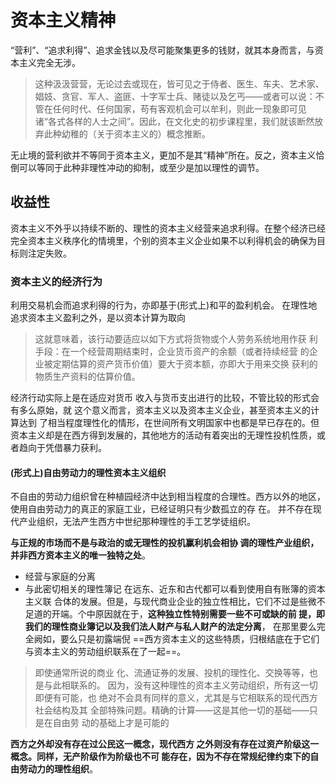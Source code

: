 # 资本主义精神
“营利”、“追求利得”、追求金钱以及尽可能聚集更多的钱财，就其本身而言，与资本主义完全无涉。
>这种汲汲营营，无论过去或现在，皆可见之于侍者、医生、车夫、艺术家、娼妓、贪官、军人、盗匪、十字军士兵、赌徒以及乞丐——或者可以说：不管在任何时代、任何国家，苟有客观机会可以牟利，则此一现象即可见诸“各式各样的人士之间”。因此，在文化史的初步课程里，我们就该断然放弃此种幼稚的（关于资本主义的）概念推断。

无止境的营利欲并不等同于资本主义，更加不是其“精神”所在。反之，资本主义恰倒可以等同于此种非理性冲动的抑制，或至少是加以理性的调节。
## 收益性
资本主义不外乎以持续不断的、理性的资本主义经营来追求利得。在整个经济已经完全资本主义秩序化的情境里，个别的资本主义企业如果不以利得机会的确保为目标则注定失败。
### 资本主义的经济行为
利用交易机会而追求利得的行为，亦即基于(形式上)和平的盈利机会。
在理性地追求资本主义盈利之外，是以资本计算为取向
>这就意味着，该行动要适应以如下方式将货物或个人劳务系统地用作获 利手段：在一个经营周期结束时，企业货币资产的余额（或者持续经营 的企业被定期估算的资产货币价值）要大于资本额，亦即大于用来交换 获利的物质生产资料的估算价值。

经济行动实际上是在适应对货币 收入与货币支出进行的比较，不管比较的形式会有多么原始，就 这个意义而言，资本主义以及资本主义企业，甚至资本主义的计算达到 了相当程度理性化的情形，在世间所有文明国家中也都是早已存在的。但资本主义却是在西方得到发展的，其他地方的活动有着突出的无理性投机性质，或者趋向于凭借暴力获利。
#### (形式上)自由劳动力的理性资本主义组织
不自由的劳动力组织曾在种植园经济中达到相当程度的合理性。西方以外的地区，使用自由劳动力的真正的家庭工业，已经证明只有少数孤立的存 在。
并不存在现代产业组织，无法产生西方中世纪那种理性的手工艺学徒组织。

**与正规的市场而不是与政治的或无理性的投机赢利机会相协 调的理性产业组织，并非西方资本主义的唯一独特之处**。
- 经营与家庭的分离
- 与此密切相关的理性簿记
在远东、近东和古代都可以看到使用自有账簿的资本主义联 合体的发展。但是，与现代商业企业的独立性相比，它们不过是些微不 足道的开端。个中原因就在于，**这种独立性特别需要一些不可或缺的前 提，即我们的理性商业簿记以及我们法人财产与私人财产的法定分离**， 在那里要么完全阙如，要么只是初露端倪
==西方资本主义的这些特质，归根结底在于它们与资本主义的劳动组织联系在了一起==。
>即使通常所说的商业 化、流通证券的发展、投机的理性化、交换等等，也是与此相联系的。 因为，没有这种理性的资本主义劳动组织，所有这一切即便有可能，也 绝对不会具有同样的意义，尤其是与它相联系的现代西方社会结构及其 全部特殊问题。精确的计算——这是其他一切的基础——只是在自由劳 动的基础上才是可能的

**西方之外却没有存在过公民这一概念，现代西方 之外则没有存在过资产阶级这一概念。同样，无产阶级作为阶级也不可 能存在，因为不存在常规纪律约束下的自由劳动力的理性组织**。



